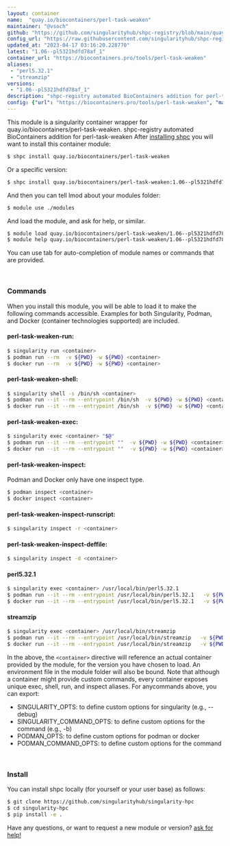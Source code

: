 ```yaml
---
layout: container
name:  "quay.io/biocontainers/perl-task-weaken"
maintainer: "@vsoch"
github: "https://github.com/singularityhub/shpc-registry/blob/main/quay.io/biocontainers/perl-task-weaken/container.yaml"
config_url: "https://raw.githubusercontent.com/singularityhub/shpc-registry/main/quay.io/biocontainers/perl-task-weaken/container.yaml"
updated_at: "2023-04-17 03:16:20.228770"
latest: "1.06--pl5321hdfd78af_1"
container_url: "https://biocontainers.pro/tools/perl-task-weaken"
aliases:
 - "perl5.32.1"
 - "streamzip"
versions:
 - "1.06--pl5321hdfd78af_1"
description: "shpc-registry automated BioContainers addition for perl-task-weaken"
config: {"url": "https://biocontainers.pro/tools/perl-task-weaken", "maintainer": "@vsoch", "description": "shpc-registry automated BioContainers addition for perl-task-weaken", "latest": {"1.06--pl5321hdfd78af_1": "sha256:3dbd30742fbbb93418392eb11253e2b96387f3eea5854e55631837c42aadf96b"}, "tags": {"1.06--pl5321hdfd78af_1": "sha256:3dbd30742fbbb93418392eb11253e2b96387f3eea5854e55631837c42aadf96b"}, "docker": "quay.io/biocontainers/perl-task-weaken", "aliases": {"perl5.32.1": "/usr/local/bin/perl5.32.1", "streamzip": "/usr/local/bin/streamzip"}}
---
```


This module is a singularity container wrapper for quay.io/biocontainers/perl-task-weaken.
shpc-registry automated BioContainers addition for perl-task-weaken
After [installing shpc](#install) you will want to install this container module:


```bash
$ shpc install quay.io/biocontainers/perl-task-weaken
```

Or a specific version:

```bash
$ shpc install quay.io/biocontainers/perl-task-weaken:1.06--pl5321hdfd78af_1
```

And then you can tell lmod about your modules folder:

```bash
$ module use ./modules
```

And load the module, and ask for help, or similar.

```bash
$ module load quay.io/biocontainers/perl-task-weaken/1.06--pl5321hdfd78af_1
$ module help quay.io/biocontainers/perl-task-weaken/1.06--pl5321hdfd78af_1
```

You can use tab for auto-completion of module names or commands that are provided.

<br>

### Commands

When you install this module, you will be able to load it to make the following commands accessible.
Examples for both Singularity, Podman, and Docker (container technologies supported) are included.

#### perl-task-weaken-run:

```bash
$ singularity run <container>
$ podman run --rm  -v ${PWD} -w ${PWD} <container>
$ docker run --rm  -v ${PWD} -w ${PWD} <container>
```

#### perl-task-weaken-shell:

```bash
$ singularity shell -s /bin/sh <container>
$ podman run --it --rm --entrypoint /bin/sh  -v ${PWD} -w ${PWD} <container>
$ docker run --it --rm --entrypoint /bin/sh  -v ${PWD} -w ${PWD} <container>
```

#### perl-task-weaken-exec:

```bash
$ singularity exec <container> "$@"
$ podman run --it --rm --entrypoint ""  -v ${PWD} -w ${PWD} <container> "$@"
$ docker run --it --rm --entrypoint ""  -v ${PWD} -w ${PWD} <container> "$@"
```

#### perl-task-weaken-inspect:

Podman and Docker only have one inspect type.

```bash
$ podman inspect <container>
$ docker inspect <container>
```

#### perl-task-weaken-inspect-runscript:

```bash
$ singularity inspect -r <container>
```

#### perl-task-weaken-inspect-deffile:

```bash
$ singularity inspect -d <container>
```


#### perl5.32.1

```bash
$ singularity exec <container> /usr/local/bin/perl5.32.1
$ podman run --it --rm --entrypoint /usr/local/bin/perl5.32.1   -v ${PWD} -w ${PWD} <container> -c " $@"
$ docker run --it --rm --entrypoint /usr/local/bin/perl5.32.1   -v ${PWD} -w ${PWD} <container> -c " $@"
```


#### streamzip

```bash
$ singularity exec <container> /usr/local/bin/streamzip
$ podman run --it --rm --entrypoint /usr/local/bin/streamzip   -v ${PWD} -w ${PWD} <container> -c " $@"
$ docker run --it --rm --entrypoint /usr/local/bin/streamzip   -v ${PWD} -w ${PWD} <container> -c " $@"
```



In the above, the `<container>` directive will reference an actual container provided
by the module, for the version you have chosen to load. An environment file in the
module folder will also be bound. Note that although a container
might provide custom commands, every container exposes unique exec, shell, run, and
inspect aliases. For anycommands above, you can export:

 - SINGULARITY_OPTS: to define custom options for singularity (e.g., --debug)
 - SINGULARITY_COMMAND_OPTS: to define custom options for the command (e.g., -b)
 - PODMAN_OPTS: to define custom options for podman or docker
 - PODMAN_COMMAND_OPTS: to define custom options for the command

<br>

### Install

You can install shpc locally (for yourself or your user base) as follows:

```bash
$ git clone https://github.com/singularityhub/singularity-hpc
$ cd singularity-hpc
$ pip install -e .
```

Have any questions, or want to request a new module or version? [ask for help!](https://github.com/singularityhub/singularity-hpc/issues)